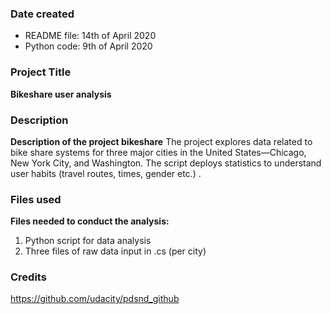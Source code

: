 ### Date created
* README file: 14th of April 2020
* Python code: 9th of April 2020

### Project Title
**Bikeshare user analysis**

### Description
**Description of the project bikeshare**
The project explores data related to bike share systems for three major cities in the United States—Chicago, New York City, and Washington. The script deploys statistics to understand user habits (travel routes, times, gender etc.) .

### Files used
**Files needed to conduct the analysis:**
1. Python script for data analysis
2. Three files of raw data input in .cs (per city)

### Credits
https://github.com/udacity/pdsnd_github
